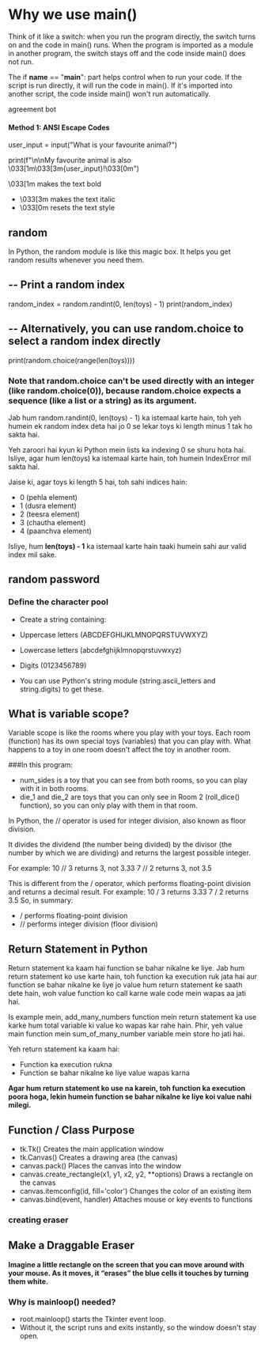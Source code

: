 # Why we use main()

Think of it like a switch: when you run the program directly, the switch turns on and the code in main() runs. When the program is imported as a module in another program, the switch stays off and the code inside main() does not run.

The if **name** == "**main**": part helps control when to run your code. If the script is run directly, it will run the code in main(). If it's imported into another script, the code inside main() won't run automatically.

agreement bot

#### Method 1: ANSI Escape Codes

user_input = input("What is your favourite animal?")

print(f"\n\nMy favourite animal is also \033[1m\033[3m{user_input}!\033[0m")

\033[1m makes the text bold

- \033[3m makes the text italic
- \033[0m resets the text style

## random

In Python, the random module is like this magic box. It helps you get random results whenever you need them.

## -- Print a random index

random_index = random.randint(0, len(toys) - 1)
print(random_index)

## -- Alternatively, you can use random.choice to select a random index directly

print(random.choice(range(len(toys))))

### Note that random.choice can't be used directly with an integer (like random.choice(0)), because random.choice expects a sequence (like a list or a string) as its argument.

Jab hum random.randint(0, len(toys) - 1) ka istemaal karte hain,
toh yeh humein ek random index deta hai jo 0 se lekar toys ki length minus 1 tak ho sakta hai.

Yeh zaroori hai kyun ki Python mein lists ka indexing 0 se shuru hota hai. Isliye, agar hum len(toys) ka istemaal karte hain, toh humein IndexError mil sakta hai.

Jaise ki, agar toys ki length 5 hai, toh sahi indices hain:

- 0 (pehla element)
- 1 (dusra element)
- 2 (teesra element)
- 3 (chautha element)
- 4 (paanchva element)

Isliye, hum **len(toys) - 1** ka istemaal karte hain taaki humein sahi aur valid index mil sake.

## random password

### Define the character pool

- Create a string containing:
- Uppercase letters (ABCDEFGHIJKLMNOPQRSTUVWXYZ)
- Lowercase letters (abcdefghijklmnopqrstuvwxyz)
- Digits (0123456789)

- You can use Python's string module (string.ascii_letters and string.digits) to get these.

## What is variable scope?

Variable scope is like the rooms where you play with your toys. Each room (function) has its own special toys (variables) that you can play with. What happens to a toy in one room doesn't affect the toy in another room.

###In this program:

- num_sides is a toy that you can see from both rooms, so you can play with it in both rooms.
- die_1 and die_2 are toys that you can only see in Room 2 (roll_dice() function), so you can only play with them in that room.

In Python, the // operator is used for integer division, also known as floor division.

It divides the dividend (the number being divided) by the divisor (the number by which we are dividing) and returns the largest possible integer.

For example:
10 // 3 returns 3, not 3.33
7 // 2 returns 3, not 3.5

This is different from the / operator, which performs floating-point division and returns a decimal result.
For example:
10 / 3 returns 3.33
7 / 2 returns 3.5
So, in summary:

- / performs floating-point division
- // performs integer division (floor division)

## Return Statement in Python

Return statement ka kaam hai function se bahar nikalne ke liye. Jab hum return statement ko use karte hain, toh function ka execution ruk jata hai aur function se bahar nikalne ke liye jo value hum return statement ke saath dete hain, woh value function ko call karne wale code mein wapas aa jati hai.

Is example mein, add_many_numbers function mein return statement ka use karke hum total variable ki value ko wapas kar rahe hain. Phir, yeh value main function mein sum_of_many_number variable mein store ho jati hai.

Yeh return statement ka kaam hai:

- Function ka execution rukna
- Function se bahar nikalne ke liye value wapas karna

**Agar hum return statement ko use na karein, toh function ka execution poora hoga, lekin humein function se bahar nikalne ke liye koi value nahi milegi.**

## Function / Class Purpose

- tk.Tk() Creates the main application window
- tk.Canvas() Creates a drawing area (the canvas)
- canvas.pack() Places the canvas into the window
- canvas.create_rectangle(x1, y1, x2, y2, \*\*options) Draws a rectangle on the canvas
- canvas.itemconfig(id, fill='color') Changes the color of an existing item
- canvas.bind(event, handler) Attaches mouse or key events to functions

### creating eraser

## Make a Draggable Eraser
**Imagine a little rectangle on the screen that you can move around with your mouse. As it moves, it “erases” the blue cells it touches by turning them white.**

### **Why is mainloop() needed?**
- root.mainloop() starts the Tkinter event loop.
- Without it, the script runs and exits instantly, so the window doesn't stay open.